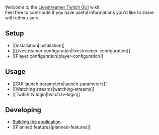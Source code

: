 Welcome to the [Livestreamer Twitch GUI](https://github.com/bastimeyer/livestreamer-twitch-gui) wiki!  
Feel free to contribute if you have useful informations you'd like to share with other users.

## Setup

* [[Installation|installation]]
* [[Livestreamer configuration|livestreamer-configuration]]
* [[Player configuration|player-configuration]]

## Usage

* [[GUI launch parameters|launch-parameters]]
* [[Watching streams|watching-streams]]
* [[Twitch.tv login|twitch.tv-login]]

## Developing

* [Building the application](https://github.com/bastimeyer/livestreamer-twitch-gui/blob/master/CONTRIBUTING.md#developing-and-building)
* [[Planned features|planned-features]]